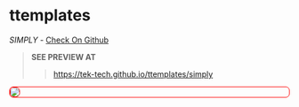 # ttemplates
*SIMPLY* - <a href='https://github.com/Tek-Tech/ttemplates/'>Check On Github</a>

>**SEE PREVIEW AT**
>><a href='https://tek-tech.github.io/ttemplates/simply'>https://tek-tech.github.io/ttemplates/simply</a>
<div style='border-radius:0.5em;border:1px solid red'>
   <img style='border-radius:0.5em;border:1px solid red' src='simply.png'/>
</div>
